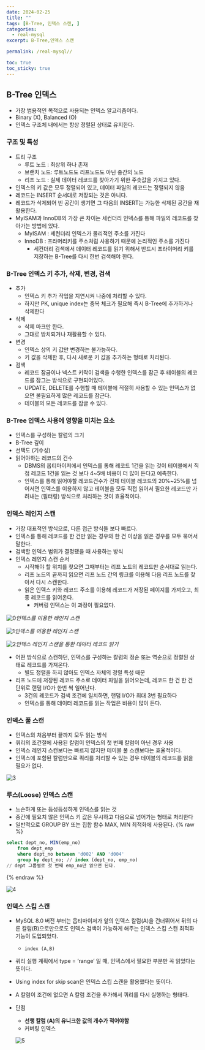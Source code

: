 ```yaml
---
date: 2024-02-25
title: ""
tags: [B-Tree, 인덱스 스캔, ]
categories:
  - real-mysql
excerpt: B-Tree,인덱스 스캔

permalink: /real-mysql//

toc: true
toc_sticky: true
---
```



## B-Tree 인덱스

- 가장 범용적인 목적으로 사용되는 인덱스 알고리즘이다.
- Binary (X), Balanced (O)
- 인덱스 구조체 내에서는 항상 정렬된 상태로 유지한다.

### 구조 및 특성

- 트리 구조
	- 루트 노드 : 최상위 하나 존재
	- 브랜치 노드: 루트노드도 리프노드도 아닌 중간의 노드
	- 리프 노드 : 실제 데이터 레코드를 찾아가기 위한 주솟값을 가지고 있다.
- 인덱스의 키 값은 모두 정렬되어 있고, 데이터 파일의 레코드는 정렬되지 않음
- 레코드는 INSERT 순서대로 저장되는 것은 아니다.
- 레코드가 삭제되어 빈 공간이 생기면 그 다음의 INSERT는 가능한 삭제된 공간을 재활용한다.
- MyISAM과 InnoDB의 가장 큰 차이는 세컨더리 인덱스를 통해 파일의 레코드를 찾아가는 방법에 있다.
	- MyISAM : 세컨더리 인덱스가 물리적인 주소를 가진다
	- InnoDB : 프라머리키를 주소처럼 사용하기 때문에 논리적인 주소를 가진다
		- 세컨더리 검색에서 데이터 레코드를 읽기 위해서 반드시 프라이머리 키를 저장하는 B-Tree를 다시 한번 검색해야 한다.

### B-Tree 인덱스 키 추가, 삭제, 변경, 검색

- 추가
	- 인덱스 키 추가 작업을 지연시켜 나중에 처리할 수 있다.
	- 하지만 PK, unique index는 중복 체크가 필요해 즉시 B-Tree에 추가하거나 삭제한다
- 삭제
	- 삭제 마크만 한다.
	- 그대로 방치되거나 재활용할 수 있다.
- 변경
	- 인덱스 상의 키 값만 변경하는 불가능하다.
	- 키 값을 삭제한 후, 다시 새로운 키 값을 추가하는 형태로 처리된다.
- 검색
	- 레코드 잠금이나 넥스트 키락이 검색을 수행한 인덱스를 잠근 후 테이블의 레코드를 잠그는 방식으로 구현되어있다.
	- UPDATE, DELETE를 수행할 때 테이블에 적절히 사용할 수 있는 인덱스가 없으면 불필요하게 많은 레코드를 잠근다.
	- 테이블의 모든 레코드를 잠글 수 있다.

### B-Tree 인덱스 사용에 영향을 미치는 요소

- 인덱스를 구성하는 칼럼의 크기
- B-Tree 깊이
- 선택도 (기수성)
- 읽어야하는 레코드의 건수
	- DBMS의 옵티마이저에서 인덱스를 통해 레코드 1건을 읽는 것이 테이블에서 직접 레코드 1건을 읽는 것 보다 4~5배 비용이 더 많이 든다고 예측한다.
	- 인덱스를 통해 읽어야할 레코드건수가 전체 테이블 레코드의 20%~25%를 넘어서면 인덱스를 이용하지 않고 테이블을 모두 직접 읽어서 필요한 레코드만 가려내는 (필터링) 방식으로 처리하는 것이 효율적이다.

### 인덱스 레인지 스캔

- 가장 대표적인 방식으로, 다른 접근 방식들 보다 빠르다.
- 인덱스를 통해 레코드를 한 건만 읽는 경우와 한 건 이상을 읽은 경우를 모두 묶어서 말한다.
- 검색할 인덱스 범위가 결정됐을 때 사용하는 방식
- 인덱스 레인지 스캔 순서
	- 시작해야 할 위치를 찾으면 그때부터는 리프 노드의 레코드만 순서대로 읽는다.
	- 리프 노드의 끝까지 읽으면 리프 노드 간의 링크를 이용해 다음 리프 노드를 찾아서 다시 스캔한다.
	- 읽은 인덱스 키와 레코드 주소를 이용해 레코드가 저장된 페이지를 가져오고, 최종 레코드를 읽어온다.
		- 커버링 인덱스는 이 과정이 필요없다.

![0](/assets/img/2024-02-25-.md/0.png)_인덱스를 이용한 레인지 스캔_


![1](/assets/img/2024-02-25-.md/1.png)_인덱스를 이용한 레인지 스캔_


![2](/assets/img/2024-02-25-.md/2.png)_인덱스 레인지 스캔을 통한 데이터 레코드 읽기_

- 어떤 방식으로 스캔하던, 인덱스를 구성하는 칼럼의 정순 또는 역순으로 정렬된 상태로 레코드를 가져온다.
	- 별도 정렬을 하지 않아도 인덱스 자체의 정렬 특성 때문
- 리프 노드에 저장된 레코드 주소로 데이터 파일을 읽어오는데, 레코드 한 건 한 건 단위로 랜덤 I/O가 한번 씩 일어난다.
	- 3건의 레코드가 검색 조건에 일치하면, 랜덤 I/O가 최대 3번 필요하다
	- 인덱스를 통해 데이터 레코드를 읽는 작업은 비용이 많이 든다.

### 인덱스 풀 스캔

- 인덱스의 처음부터 끝까지 모두 읽는 방식
- 쿼리의 조건절에 사용된 칼럼이 인덱스의 첫 번째 칼럼이 아닌 경우 사용
- 인덱스 레인지 스캔보다는 빠르지 않지만 테이블 풀 스캔보다는 효율적이다.
- 인덱스에 포함된 칼럼만으로 쿼리를 처리할 수 있는 경우 테이블의 레코드를 읽을 필요가 없다.

![3](/assets/img/2024-02-25-.md/3.png)


### 루스(Loose) 인덱스 스캔

- 느슨하게 또는 듬성듬성하게 인덱스를 읽는 것
- 중간에 필요치 않은 인덱스 키 값은 무시하고 다음으로 넘어가는 형태로 처리한다
- 일반적으로 GROUP BY 또는 집합 함수 MAX, MIN 최적화에 사용된다.
{% raw %}
```sql
select dept_no, MIN(emp_no)
	from dept_emp
	where dept_no between 'd002' AND 'd004'
	group by dept_no; // index (dept_no, emp_no)
// dept 그룹별로 첫 번째 emp_no만 읽으면 된다.
```
{% endraw %}


![4](/assets/img/2024-02-25-.md/4.png)


### 인덱스 스킵 스캔

- MySQL 8.0 버전 부터는 옵티마이저가 앞의 인덱스 칼럼(A)을 건너뛰어서 뒤의 다른 칼럼(B)으로만으로도 인덱스 검색이 가능하게 해주는 인덱스 스킵 스캔 최적화 기능이 도입되었다.
	- `index (A,B)`
- 쿼리 실행 계획에서 type = ‘range’ 일 때, 인덱스에서 필요한 부분만 꼭 읽었다는 뜻이다.
- Using index for skip scan은 인덱스 스킵 스캔을 활용했다는 뜻이다.
- A 칼럼이 조건에 없으면 A 칼럼 조건을 추가해서 쿼리를 다시 실행하는 형태다.
- 단점
	- **선행 칼럼 (A)의 유니크한 값의 개수가 적어야함**
	- 커버링 인덱스

	![5](/assets/img/2024-02-25-.md/5.png)

